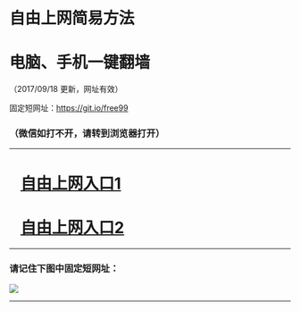 ﻿# 自由上网简易方法

# 电脑、手机一键翻墙

（2017/09/18 更新，网址有效）

固定短网址：https://git.io/free99

### （微信如打不开，请转到浏览器打开）


***





# &nbsp;&nbsp; <a href="http://ft2527420660.fwq-tz1005.info/fwqtz01.html?t=091800129461 " target="_blank">自由上网入口1</a>
# &nbsp;&nbsp; <a href="http://ft3062932726.fwq-tz1006.info/fwqtz02.html?t=091800131720 " target="_blank">自由上网入口2</a>
***

### 请记住下图中固定短网址：

<img src="https://s3-us-west-2.amazonaws.com/fwq-1001/yjfq-20170905okok.png" /> 


***

